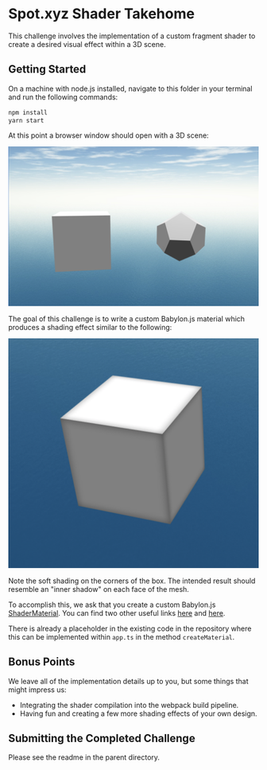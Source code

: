 # Spot.xyz Shader Takehome

This challenge involves the implementation of a custom fragment shader to create a desired visual effect within a 3D scene.

## Getting Started

On a machine with node.js installed, navigate to this folder in your terminal and run the following commands:

```
npm install
yarn start
```

At this point a browser window should open with a 3D scene:

![foo](./screenshot-initial.png "Initial scene")

The goal of this challenge is to write a custom Babylon.js material which produces a shading effect similar to the following:

![foo](./screenshot-result.png "Result scene")

Note the soft shading on the corners of the box. The intended result should resemble an "inner shadow" on each face of the mesh.

To accomplish this, we ask that you create a custom Babylon.js [ShaderMaterial](https://doc.babylonjs.com/how_to/shader_material). You can find two other useful links [here](https://doc.babylonjs.com/resources/shaderintro) and [here](https://doc.babylonjs.com/how_to/putting).

There is already a placeholder in the existing code in the repository where this can be implemented within `app.ts` in the method `createMaterial`.

## Bonus Points

We leave all of the implementation details up to you, but some things that might impress us:

- Integrating the shader compilation into the webpack build pipeline.
- Having fun and creating a few more shading effects of your own design.

## Submitting the Completed Challenge

Please see the readme in the parent directory.
